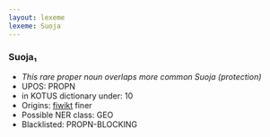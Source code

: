 ```yaml
---
layout: lexeme
lexeme: Suoja
---
```


###  Suoja₁

* _This rare proper noun overlaps more common *Suoja* (protection)_
* UPOS:  PROPN
* in KOTUS dictionary under:  10
* Origins: [fiwikt](https://fi.wiktionary.org/wiki/Suoja) finer 
* Possible NER class:  GEO
* Blacklisted:  PROPN-BLOCKING

